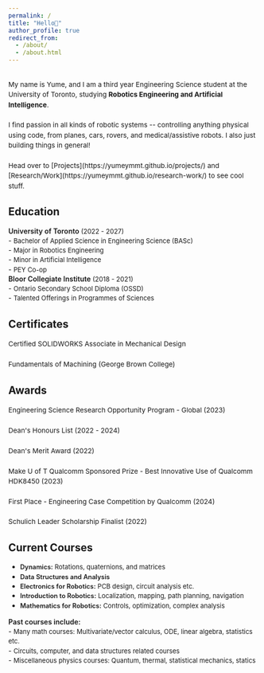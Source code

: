 ```yaml
---
permalink: /
title: "Hello👋"
author_profile: true
redirect_from: 
  - /about/
  - /about.html
---
```

<br>
<span style="line-height: 1.5; font-size: 0.97em">
  My name is Yume, and I am a third year Engineering Science student at the University of Toronto, studying <strong>Robotics Engineering and Artificial Intelligence</strong>. <br>
  <br>
  I find passion in all kinds of robotic systems -- controlling anything physical using code, from planes, cars, rovers, and medical/assistive robots. I also just building things in general!<br>
  <br>
  Head over to [Projects](https://yumeymmt.github.io/projects/) and [Research/Work](https://yumeymmt.github.io/research-work/) to see cool stuff.
</span>

<br>

Education
------
<div style="margin-bottom: 2px;">
  <span style="font-weight: 600;">University of Toronto</span><span style="font-size: 0.93em;"> (2022 - 2027)</span>
</div>
- <span style="font-size: 0.92em; line-height:1.5;">Bachelor of Applied Science in Engineering Science (BASc)</span><br>
- <span style="font-size: 0.92em; line-height:1.5;">Major in Robotics Engineering</span><br>
- <span style="font-size: 0.92em; line-height:1.5;">Minor in Artificial Intelligence</span><br>
- <span style="font-size: 0.92em; line-height:1.5; margin-bottom: 10px;">PEY Co-op</span>

<div style="margin-bottom: 2px;">
  <span style="font-weight: 600;">Bloor Collegiate Institute</span><span style="font-size: 0.93em;"> (2018 - 2021)</span>
</div>
- <span style="font-size: 0.92em; line-height:1.5;">Ontario Secondary School Diploma (OSSD)</span><br>
- <span style="font-size: 0.92em; line-height:1.5;">Talented Offerings in Programmes of Sciences</span><br>

<div style="margin-bottom: 5px;"></div>

Certificates
------
<span style="line-height: 1.5; font-size: 0.97em">
  Certified SOLIDWORKS Associate in Mechanical Design<br> 
  <br>
  Fundamentals of Machining (George Brown College)<br>
</span>

<div style="margin-bottom: 5px;"></div>

Awards
------
<span style="line-height: 1.5; font-size: 0.97em">
  Engineering Science Research Opportunity Program - Global (2023)<br> 
  <br>
  Dean's Honours List (2022 - 2024)<br>
  <br>
  Dean's Merit Award (2022)<br>
  <br>
  Make U of T Qualcomm Sponsored Prize - Best Innovative Use of Qualcomm HDK8450 (2023)<br>
  <br>
  First Place - Engineering Case Competition by Qualcomm (2024)<br>
  <br>
  Schulich Leader Scholarship Finalist (2022)
</span>

<div style="margin-bottom: 5px;"></div>

Current Courses
------
- <span style="font-size: 0.92em; line-height:1.5;"><span style="font-weight: 620;">Dynamics:</span> Rotations, quaternions, and matrices</span><br>
- <span style="font-size: 0.92em; line-height:1.5;"><span style="font-weight: 620;">Data Structures and Analysis</span></span><br>
- <span style="font-size: 0.92em; line-height:1.5;"><span style="font-weight: 620;">Electronics for Robotics:</span> PCB design, circuit analysis etc.</span><br>
- <span style="font-size: 0.92em; line-height:1.5;"><span style="font-weight: 620;">Introduction to Robotics:</span> Localization, mapping, path planning, navigation</span><br>
- <span style="font-size: 0.92em; line-height:1.5; margin-bottom: 10px;"><span style="font-weight: 620;">Mathematics for Robotics:</span> Controls, optimization, complex analysis</span>


<div style="margin-bottom: 2px;">
  <span style="font-weight: 600;">Past courses include:</span><span style="font-size: 0.93em;"></span>
</div>
- <span style="font-size: 0.92em; line-height:1.5;">Many math courses: Multivariate/vector calculus, ODE, linear algebra, statistics etc.</span><br>
- <span style="font-size: 0.92em; line-height:1.5;">Circuits, computer, and data structures related courses</span><br>
- <span style="font-size: 0.92em; line-height:1.5;">Miscellaneous physics courses: Quantum, thermal, statistical mechanics, statics</span><br>
